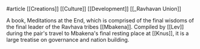 #article 
[[Creations]]
[[Culture]]
[[Development]]
[[_Ravhavan Union]]

A book, Meditations at the End, which is comprised of the final wisdoms of the final leader of the Ravhava tribes [[Mbakena]]. Compiled by [[Lev]] during the pair's travel to Mbakena's final resting place at [[Knus]], it is a large treatise on governance and nation building.